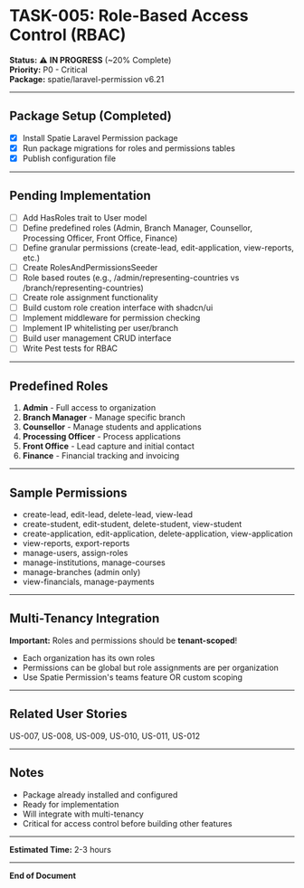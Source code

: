 # TASK-005: Role-Based Access Control (RBAC)

**Status:** ⚠️ **IN PROGRESS** (~20% Complete)  
**Priority:** P0 - Critical  
**Package:** spatie/laravel-permission v6.21  

---

## Package Setup (Completed)

- [x] Install Spatie Laravel Permission package
- [x] Run package migrations for roles and permissions tables
- [x] Publish configuration file

---

## Pending Implementation

- [ ] Add HasRoles trait to User model
- [ ] Define predefined roles (Admin, Branch Manager, Counsellor, Processing Officer, Front Office, Finance)
- [ ] Define granular permissions (create-lead, edit-application, view-reports, etc.)
- [ ] Create RolesAndPermissionsSeeder
- [ ] Role based routes (e.g., /admin/representing-countries vs /branch/representing-countries)
- [ ] Create role assignment functionality
- [ ] Build custom role creation interface with shadcn/ui
- [ ] Implement middleware for permission checking
- [ ] Implement IP whitelisting per user/branch
- [ ] Build user management CRUD interface
- [ ] Write Pest tests for RBAC

---

## Predefined Roles

1. **Admin** - Full access to organization
2. **Branch Manager** - Manage specific branch
3. **Counsellor** - Manage students and applications
4. **Processing Officer** - Process applications
5. **Front Office** - Lead capture and initial contact
6. **Finance** - Financial tracking and invoicing

---

## Sample Permissions

- create-lead, edit-lead, delete-lead, view-lead
- create-student, edit-student, delete-student, view-student
- create-application, edit-application, delete-application, view-application
- view-reports, export-reports
- manage-users, assign-roles
- manage-institutions, manage-courses
- manage-branches (admin only)
- view-financials, manage-payments

---

## Multi-Tenancy Integration

**Important:** Roles and permissions should be **tenant-scoped**!

- Each organization has its own roles
- Permissions can be global but role assignments are per organization
- Use Spatie Permission's teams feature OR custom scoping

---

## Related User Stories

US-007, US-008, US-009, US-010, US-011, US-012

---

## Notes

- Package already installed and configured
- Ready for implementation
- Will integrate with multi-tenancy
- Critical for access control before building other features

---

**Estimated Time:** 2-3 hours

---

**End of Document**

